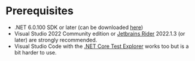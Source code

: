 # Prerequisites
* .NET 6.0.100 SDK or later (can be downloaded [here](https://dotnet.microsoft.com/download/dotnet/6.0))
* Visual Studio 2022 Community edition or [Jetbrains Rider](https://www.jetbrains.com/rider/) 2022.1.3 (or later) are strongly recommended.
* Visual Studio Code with the [.NET Core Test Explorer](https://marketplace.visualstudio.com/items?itemName=formulahendry.dotnet-test-explorer) works too but is a bit harder to use. 